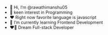 - 👋 Hi, I’m @rawathimanshu05
- 👀 keen interest in Programming
- ❤️ Right now favorite language is javascript 
- 🌱 I’m currently learning Frontend Development
- ❤️‍🔥 Dream Full-stack Developer 
  
  
<!---
rawathimanshu05/rawathimanshu05 is a ✨ special ✨ repository because its `README.md` (this file) appears on your GitHub profile.
You can click the Preview link to take a look at your changes.
--->
